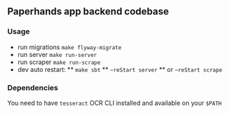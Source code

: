 ## Paperhands app backend codebase

### Usage

* run migrations `make flyway-migrate`
* run server `make run-server`
* run scraper `make run-scrape`
* dev auto restart:
** `make sbt`
** `~reStart server`
** or `~reStart scrape`

### Dependencies

You need to have `tesseract` OCR CLI installed and available on your `$PATH`
